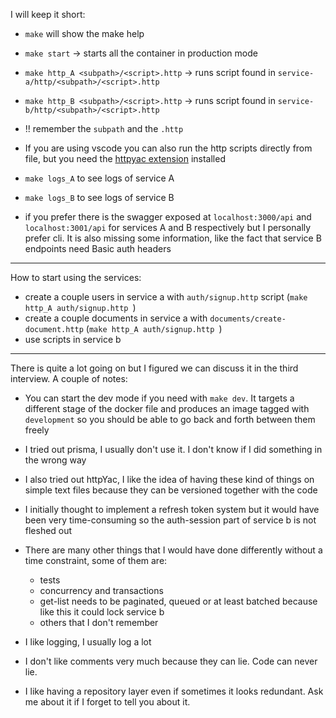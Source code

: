 I will keep it short:

- `make` will show the make help

- `make start` -> starts all the container in production mode
- `make http_A <subpath>/<script>.http` -> runs script found in `service-a/http/<subpath>/<script>.http`
- `make http_B <subpath>/<script>.http` -> runs script found in `service-b/http/<subpath>/<script>.http`

- !! remember the `subpath` and the `.http`

- If you are using vscode you can also run the http scripts directly from file, but you need the [httpyac extension](https://marketplace.cursorapi.com/items?itemName=anweber.vscode-httpyac) installed

- `make logs_A` to see logs of service A
- `make logs_B` to see logs of service B

- if you prefer there is the swagger exposed at `localhost:3000/api` and `localhost:3001/api` for services A and B respectively but I personally prefer cli. It is also missing some information, like the fact that service B endpoints need Basic auth headers
---

How to start using the services:

- create a couple users in service a with `auth/signup.http` script (`make http_A auth/signup.http `)
- create a couple documents in service a with `documents/create-document.http` (`make http_A auth/signup.http `)
- use scripts in service b

---

There is quite a lot going on but I figured we can discuss it in the third interview. A couple of notes:

- You can start the dev mode if you need with `make dev`. It targets a different stage of the docker file and produces an image tagged with `development` so you should be able to go back and forth between them freely

- I tried out prisma, I usually don't use it. I don't know if I did something in the wrong way

- I also tried out httpYac, I like the idea of having these kind of things on simple text files because they can be versioned together with the code

- I initially thought to implement a refresh token system but it would have been very time-consuming so the auth-session part of service b is not fleshed out

- There are many other things that I would have done differently without a time constraint, some of them are:

  - tests
  - concurrency and transactions
  - get-list needs to be paginated, queued or at least batched because like this it could lock service b
  - others that I don't remember

- I like logging, I usually log a lot

- I don't like comments very much because they can lie. Code can never lie.

- I like having a repository layer even if sometimes it looks redundant. Ask me about it if I forget to tell you about it.
